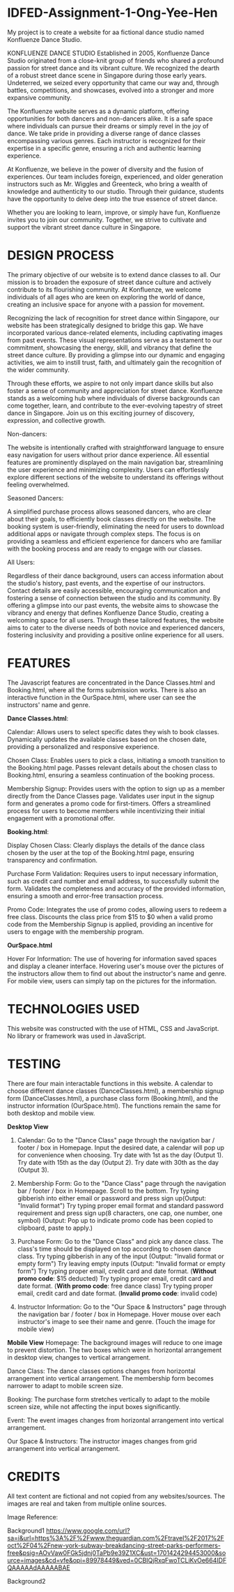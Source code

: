 # IDFED-Assignment-1-Ong-Yee-Hen
My project is to create a website for aa fictional dance studio named Konfluenze Dance Studio.

KONFLUENZE DANCE STUDIO
Established in 2005, Konfluenze Dance Studio originated from a close-knit group of friends who shared a profound passion for street dance and its vibrant culture. We recognized the dearth of a robust street dance scene in Singapore during those early years. Undeterred, we seized every opportunity that came our way and, through battles, competitions, and showcases, evolved into a stronger and more expansive community.

The Konfluenze website serves as a dynamic platform, offering opportunities for both dancers and non-dancers alike. It is a safe space where individuals can pursue their dreams or simply revel in the joy of dance. We take pride in providing a diverse range of dance classes encompassing various genres. Each instructor is recognized for their expertise in a specific genre, ensuring a rich and authentic learning experience.

At Konfluenze, we believe in the power of diversity and the fusion of experiences. Our team includes foreign, experienced, and older generation instructors such as Mr. Wiggles and Greenteck, who bring a wealth of knowledge and authenticity to our studio. Through their guidance, students have the opportunity to delve deep into the true essence of street dance.

Whether you are looking to learn, improve, or simply have fun, Konfluenze invites you to join our community. Together, we strive to cultivate and support the vibrant street dance culture in Singapore.


# DESIGN PROCESS
The primary objective of our website is to extend dance classes to all. Our mission is to broaden the exposure of street dance culture and actively contribute to its flourishing community. At Konfluenze, we welcome individuals of all ages who are keen on exploring the world of dance, creating an inclusive space for anyone with a passion for movement.

Recognizing the lack of recognition for street dance within Singapore, our website has been strategically designed to bridge this gap. We have incorporated various dance-related elements, including captivating images from past events. These visual representations serve as a testament to our commitment, showcasing the energy, skill, and vibrancy that define the street dance culture. By providing a glimpse into our dynamic and engaging activities, we aim to instill trust, faith, and ultimately gain the recognition of the wider community.

Through these efforts, we aspire to not only impart dance skills but also foster a sense of community and appreciation for street dance. Konfluenze stands as a welcoming hub where individuals of diverse backgrounds can come together, learn, and contribute to the ever-evolving tapestry of street dance in Singapore. Join us on this exciting journey of discovery, expression, and collective growth.


Non-dancers:

The website is intentionally crafted with straightforward language to ensure easy navigation for users without prior dance experience. All essential features are prominently displayed on the main navigation bar, streamlining the user experience and minimizing complexity. Users can effortlessly explore different sections of the website to understand its offerings without feeling overwhelmed.

Seasoned Dancers:

A simplified purchase process allows seasoned dancers, who are clear about their goals, to efficiently book classes directly on the website. The booking system is user-friendly, eliminating the need for users to download additional apps or navigate through complex steps. The focus is on providing a seamless and efficient experience for dancers who are familiar with the booking process and are ready to engage with our classes.

All Users:

Regardless of their dance background, users can access information about the studio's history, past events, and the expertise of our instructors. Contact details are easily accessible, encouraging communication and fostering a sense of connection between the studio and its community. By offering a glimpse into our past events, the website aims to showcase the vibrancy and energy that defines Konfluenze Dance Studio, creating a welcoming space for all users. Through these tailored features, the website aims to cater to the diverse needs of both novice and experienced dancers, fostering inclusivity and providing a positive online experience for all users.


# FEATURES
The Javascript features are concentrated in the Dance Classes.html and Booking.html, where all the forms submission works. There is also an interactive function in the OurSpace.html, where user can see the instructors' name and genre.  

**Dance Classes.html**:

Calendar:
Allows users to select specific dates they wish to book classes. Dynamically updates the available classes based on the chosen date, providing a personalized and responsive experience.

Chosen Class:
Enables users to pick a class, initiating a smooth transition to the Booking.html page. Passes relevant details about the chosen class to Booking.html, ensuring a seamless continuation of the booking process.

Membership Signup:
Provides users with the option to sign up as a member directly from the Dance Classes page. Validates user input in the signup form and generates a promo code for first-timers. Offers a streamlined process for users to become members while incentivizing their initial engagement with a promotional offer.

**Booking.html**:

Display Chosen Class:
Clearly displays the details of the dance class chosen by the user at the top of the Booking.html page, ensuring transparency and confirmation.

Purchase Form Validation:
Requires users to input necessary information, such as credit card number and email address, to successfully submit the form. Validates the completeness and accuracy of the provided information, ensuring a smooth and error-free transaction process.

Promo Code:
Integrates the use of promo codes, allowing users to redeem a free class. Discounts the class price from $15 to $0 when a valid promo code from the Membership Signup is applied, providing an incentive for users to engage with the membership program.

**OurSpace.html**

Hover For Information:
The use of hovering for information saved spaces and display a cleaner interface. Hovering user's mouse over the pictures of the instructors allow them to find out about the instructor's name and genre. For mobile view, users can simply tap on the pictures for the information.

# TECHNOLOGIES USED
This website was constructed with the use of HTML, CSS and JavaScript. No library or framework was used in JavaScript.

# TESTING
There are four main interactable functions in this website. A calendar to choose different dance classes (DanceClasses.html), a membership signup form (DanceClasses.html), a purchase class form (Booking.html), and the instructor information (OurSpace.html). The functions remain the same for both desktop and mobile view.

**Desktop View**
1) Calendar:
Go to the "Dance Class" page through the navigation bar / footer / box in Homepage.
Input the desired date, a calendar will pop up for convenience when choosing.
Try date with 1st as the day (Output 1).
Try date with 15th as the day (Output 2).
Try date with 30th as the day (Output 3).

2) Membership Form:
Go to the "Dance Class" page through the navigation bar / footer / box in Homepage.
Scroll to the bottom.
Try typing gibberish into either email or password and press sign up(Output: "Invalid format")
Try typing proper email format and standard password requirement and press sign up(8 characters, one cap, one number, one symbol) (Output: Pop up to indicate promo code has been copied to clipboard, paste to apply.) 

3) Purchase Form:
Go to the "Dance Class" and pick any dance class.
The class's time should be displayed on top according to chosen dance class.
Try typing gibberish in any of the input (Output: "Invalid format or empty form")
Try leaving empty inputs (Output: "Invalid format or empty form")
Try typing proper email, credit card and date format. (**Without promo code**: $15 deducted)
Try typing proper email, credit card and date format. (**With promo code**: free dance class)
Try typing proper email, credit card and date format. (**Invalid promo code**: invalid code)

4) Instructor Information:
Go to the "Our Space & Instructors" page through the navigation bar / footer / box in Homepage.
Hover mouse over each instructor's image to see their name and genre. (Touch the image for mobile view)

**Mobile View**
Homepage:
The background images will reduce to one image to prevent distortion. The two boxes which were in horizontal arrangement in desktop view, changes to vertical arrangement.

Dance Class:
The dance classes options changes from horizontal arrangement into vertical arrangement. The membership form becomes narrower to adapt to mobile screen size.

Booking:
The purchase form stretches vertically to adapt to the mobile screen size, while not affecting the input boxes significantly.

Event:
The event images changes from horizontal arrangement into vertical arrangement.

Our Space & Instructors:
The instructor images changes from grid arrangement into vertical arrangement.

# CREDITS
All text content are fictional and not copied from any websites/sources. 
The images are real and taken from multiple online sources.

Image Reference:

Background1
https://www.google.com/url?sa=i&url=https%3A%2F%2Fwww.theguardian.com%2Ftravel%2F2017%2Foct%2F04%2Fnew-york-subway-breakdancing-street-parks-performers-free&psig=AOvVaw0FGk5jdnj0TaPb9e39Z1XC&ust=1701424294453000&source=images&cd=vfe&opi=89978449&ved=0CBIQjRxqFwoTCLiKvOe664IDFQAAAAAdAAAAABAE

Background2



